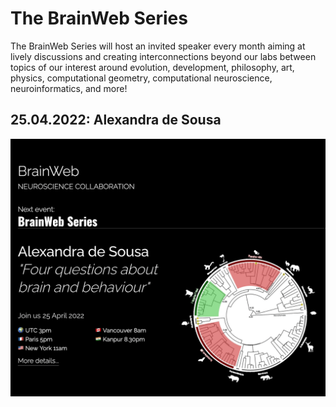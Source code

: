 # The BrainWeb Series

The BrainWeb Series will host an invited speaker every month aiming at lively discussions and creating interconnections beyond our labs between topics of our interest around evolution, development, philosophy, art, physics, computational geometry, computational neuroscience, neuroinformatics, and more!

## 25.04.2022: Alexandra de Sousa

![AlexandraDeSousa](images/BrainWebSeries_1_AlexandraDeSousa.png)

<!-- <img src="./images/BrainWebSeries_1_AlexandraDeSousa.png" style="max-width:500px;"></img> -->


